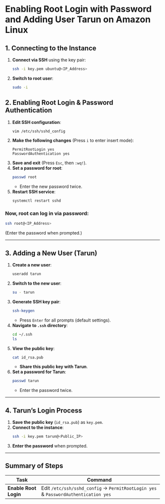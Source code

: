 # **Enabling Root Login with Password and Adding User Tarun on Amazon Linux**

## **1. Connecting to the Instance**
1. **Connect via SSH** using the key pair:  
   ```bash
   ssh -i key.pem ubuntu@<IP_Address>
   ```
2. **Switch to root user**:  
   ```bash
   sudo -i
   ```

## **2. Enabling Root Login & Password Authentication**
1. **Edit SSH configuration**:  
   ```bash
   vim /etc/ssh/sshd_config
   ```
2. **Make the following changes** (Press `i` to enter insert mode):  
   ```plaintext
   PermitRootLogin yes
   PasswordAuthentication yes

3. **Save and exit** (Press `Esc`, then `:wq!`).  
4. **Set a password for root**:  
   ```bash
   passwd root
   ```
   - Enter the new password twice.  
5. **Restart SSH service**:  
   ```bash
   systemctl restart sshd
   ```

### **Now, root can log in via password:**
```bash
ssh root@<IP_Address>
```
(Enter the password when prompted.)

---


## **3. Adding a New User (Tarun)**
1. **Create a new user**:  
   ```bash
   useradd tarun
   ```
2. **Switch to the new user**:  
   ```bash
   su - tarun
   ```
3. **Generate SSH key pair**:  
   ```bash
   ssh-keygen
   ```
   - Press `Enter` for all prompts (default settings).  
4. **Navigate to `.ssh` directory**:  
   ```bash
   cd ~/.ssh
   ls
   ```
5. **View the public key**:  
   ```bash
   cat id_rsa.pub
   ```
   - **Share this public key with Tarun**.  
6. **Set a password for Tarun**:  
   ```bash
   passwd tarun
   ```
   - Enter the password twice.  

---

## **4. Tarun’s Login Process**
1. **Save the public key** (`id_rsa.pub`) as `key.pem`.  
2. **Connect to the instance**:  
   ```bash
   ssh -i key.pem tarun@<Public_IP>
   ```
3. **Enter the password** when prompted.  

---

## **Summary of Steps**
| **Task** | **Command** |
|----------|------------|
| **Enable Root Login** | Edit `/etc/ssh/sshd_config` → `PermitRootLogin yes` & `PasswordAuthentication yes` |
